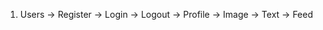 1. Users
    -> Register
    -> Login
    -> Logout
    -> Profile
        -> Image
        -> Text
    -> Feed
        
